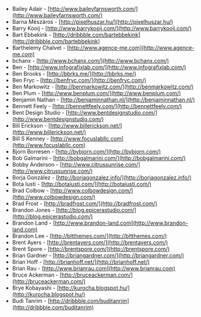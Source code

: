  * Bailey Adair - [http://www.baileyfarnsworth.com/](http://www.baileyfarnsworth.com/)
 * Barna Mészáros - [http://pixelhuszar.hu/](http://pixelhuszar.hu/)
 * Barry Kooij - [http://www.barrykooij.com/](http://www.barrykooij.com/)
 * Bart Ebbekink - [http://dribbble.com/bartebbekink](http://dribbble.com/bartebbekink)
 * Barthelemy Chalvet - [http://www.agence-me.com](http://www.agence-me.com)
 * bchanx - [http://www.bchanx.com/](http://www.bchanx.com/)
 * Ben - [http://www.infografixlab.com/](http://www.infografixlab.com/)
 * Ben Brooks - [http://bbrks.me/](http://bbrks.me/)
 * Ben Fryc - [http://benfryc.com/](http://benfryc.com/)
 * Ben Markowitz - [http://benmarkowitz.com/](http://benmarkowitz.com/)
 * Ben Plum - [http://www.benplum.com/](http://www.benplum.com/)
 * Benjamin Nathan - [http://benjaminnathan.nl/](http://benjaminnathan.nl/)
 * Bennett Feely - [http://bennettfeely.com/](http://bennettfeely.com/)
 * Bent Design Studio - [http://www.bentdesignstudio.com/](http://www.bentdesignstudio.com/)
 * Bill Erickson - [http://www.billerickson.net/](http://www.billerickson.net/)
 * Bill S Kenney - [http://www.focuslabllc.com](http://www.focuslabllc.com)
 * Bjorn Borresen - [http://bybjorn.com/](http://bybjorn.com/)
 * Bob Galmarini - [http://bobgalmarini.com/](http://bobgalmarini.com/)
 * Bobby Anderson - [http://www.citrussunrise.com/](http://www.citrussunrise.com/)
 * Borja González - [http://borjagonzalez.info/](http://borjagonzalez.info/)
 * Bota Iusti - [http://botaiusti.com/](http://botaiusti.com/)
 * Brad Colbow - [http://www.colbowdesign.com/](http://www.colbowdesign.com/)
 * Brad Frost - [http://bradfrost.com/](http://bradfrost.com/)
 * Brandon Jones - [http://blog.epicerastudio.com/](http://blog.epicerastudio.com/)
 * Brandon Land - [http://www.brandon-land.com](http://www.brandon-land.com)
 * Brandon Lee - [http://bltthemes.com/](http://bltthemes.com/)
 * Brent Ayers - [http://brentayers.com/](http://brentayers.com/)
 * Brent Spore - [http://brentspore.com/](http://brentspore.com/)
 * Brian Gardner - [http://briangardner.com/](http://briangardner.com/)
 * Brian Hoff - [http://brianhoff.net/](http://brianhoff.net/)
 * Brian Rau - [http://www.brianrau.com](http://www.brianrau.com)
 * Bruce Ackerman - [http://bruceackerman.com/](http://bruceackerman.com/)
 * Brye Kobayashi - [http://kurocha.blogspot.hu/](http://kurocha.blogspot.hu/)
 * Budi Tanrim - [http://dribbble.com/buditanrim](http://dribbble.com/buditanrim)